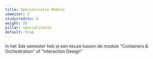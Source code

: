 ```yaml
---
title: Specialisatie Module
semester: 3
studycredits: 6
weight: 20
pillar: specialisatie
default: true
---
```



In het 3de semester heb je een keuze tussen de module "Containers & Orchestration" of "Interaction Design"